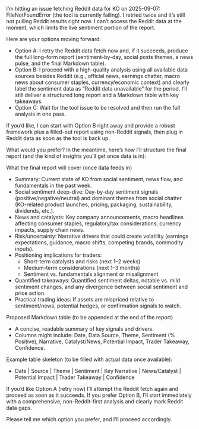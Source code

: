 I’m hitting an issue fetching Reddit data for KO on 2025-09-07: FileNotFoundError (the tool is currently failing). I retried twice and it’s still not pulling Reddit results right now. I can’t access the Reddit data at the moment, which limits the live sentiment portion of the report.

Here are your options moving forward:
- Option A: I retry the Reddit data fetch now and, if it succeeds, produce the full long-form report (sentiment-by-day, social posts themes, a news pulse, and the final Markdown table).
- Option B: I proceed with a high-quality analysis using all available data sources besides Reddit (e.g., official news, earnings chatter, macro news about consumer staples, currency/economic context) and clearly label the sentiment data as “Reddit data unavailable” for the period. I’ll still deliver a structured long report and a Markdown table with key takeaways.
- Option C: Wait for the tool issue to be resolved and then run the full analysis in one pass.

If you’d like, I can start with Option B right away and provide a robust framework plus a filled-out report using non-Reddit signals, then plug in Reddit data as soon as the tool is back up.

What would you prefer? In the meantime, here’s how I’ll structure the final report (and the kind of insights you’ll get once data is in):

What the final report will cover (once data feeds in)
- Summary: Current state of KO from social sentiment, news flow, and fundamentals in the past week.
- Social sentiment deep-dive: Day-by-day sentiment signals (positive/negative/neutral) and dominant themes from social chatter (KO-related product launches, pricing, packaging, sustainability, dividends, etc.).
- News and catalysts: Key company announcements, macro headlines affecting consumer staples, regulatory/tax considerations, currency impacts, supply chain news.
- Risk/uncertainty: Narrative drivers that could create volatility (earnings expectations, guidance, macro shifts, competing brands, commodity inputs).
- Positioning implications for traders:
  - Short-term catalysts and risks (next 1–2 weeks)
  - Medium-term considerations (next 1–3 months)
  - Sentiment vs. fundamentals alignment or misalignment
- Quantified takeaways: Quantified sentiment deltas, notable vs. mild sentiment changes, and any divergence between social sentiment and price action.
- Practical trading ideas: If assets are mispriced relative to sentiment/news, potential hedges, or confirmation signals to watch.

Proposed Markdown table (to be appended at the end of the report)
- A concise, readable summary of key signals and drivers.
- Columns might include: Date, Data Source, Theme, Sentiment (% Positive), Narrative, Catalyst/News, Potential Impact, Trader Takeaway, Confidence.

Example table skeleton (to be filled with actual data once available):
- Date | Source | Theme | Sentiment | Key Narrative | News/Catalyst | Potential Impact | Trader Takeaway | Confidence

If you’d like Option A (retry now) I’ll attempt the Reddit fetch again and proceed as soon as it succeeds. If you prefer Option B, I’ll start immediately with a comprehensive, non-Reddit-first analysis and clearly mark Reddit data gaps.

Please tell me which option you prefer, and I’ll proceed accordingly.